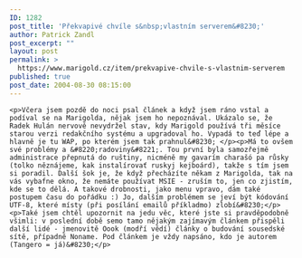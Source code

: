 ```yaml
---
ID: 1282
post_title: 'Překvapivé chvíle s&nbsp;vlastním serverem&#8230;'
author: Patrick Zandl
post_excerpt: ""
layout: post
permalink: >
  https://www.marigold.cz/item/prekvapive-chvile-s-vlastnim-serverem
published: true
post_date: 2004-08-30 08:15:00
---
```

	<p>Včera jsem pozdě do noci psal článek a když jsem ráno vstal a podíval se na Marigolda, nějak jsem ho nepoznával. Ukázalo se, že Radek Hulán nervově nevydržel stav, kdy Marigold používá tři měsíce starou verzi redakčního systému a upgradoval ho. Vypadá to teď lépe a hlavně je tu WAP, po kterém jsem tak prahnul&#8230; </p><p>Má to ovšem své problémy a &#8220;radoviny&#8221;. Tou první byla samozřejmě administrace přepnutá do ruštiny, nicméně my gavarím charašó pa růsky (tolko něznájeme, kak instalírovať ruskyj kejboárd), takže s tím jsem si poradil. Další šok je, že když přecházíte někam z Marigolda, tak na vás vybafne okno, že nemáte používat MSIE - zruším to, jen co zjistím, kde se to dělá. A takové drobnosti, jako menu vpravo, dám také postupem času do pořádku :) Jo, dalším problémem se jeví být kódování UTF-8, které místy (při posílání emailů příkladmo) zlobí&#8230;</p><p>Také jsem chtěl upozornit na jedu věc, které jste si pravděpodobně všimli: v poslední době semo tamo nějakým zajímavým článkem přispěli další lidé - jmenovitě Oook (modří vědí) články o budování sousedské sítě, případně Noname. Pod článkem je vždy napsáno, kdo je autorem (Tangero = já)&#8230;</p>